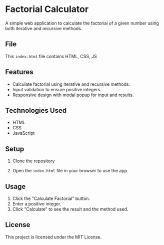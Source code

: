 # Factorial Calculator

A simple web application to calculate the factorial of a given number using both iterative and recursive methods.

## File
This `index.html` file contains HTML, CSS, JS

## Features
- Calculate factorial using iterative and recursive methods.
- Input validation to ensure positive integers.
- Responsive design with modal popup for input and results.

## Technologies Used
- HTML
- CSS
- JavaScript

## Setup

1. Clone the repository

2. Open the `index.html` file in your browser to use the app.

## Usage
1. Click the "Calculate Factorial" button.
2. Enter a positive integer.
3. Click "Calculate" to see the result and the method used.

## License
This project is licensed under the MIT License.

